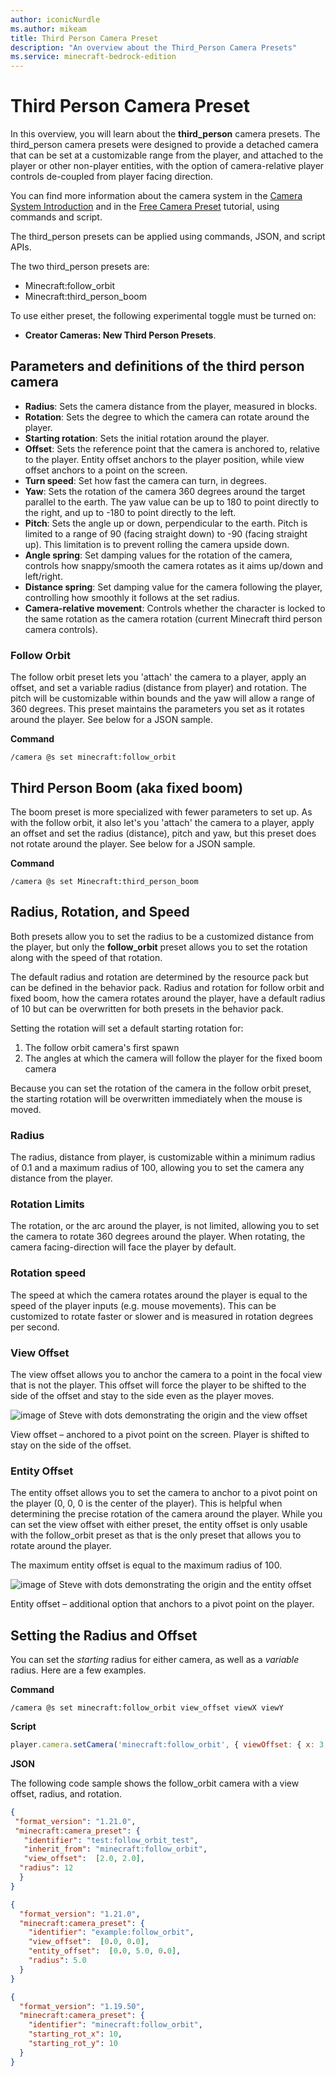 ```yaml
---
author: iconicNurdle
ms.author: mikeam
title: Third Person Camera Preset
description: "An overview about the Third_Person Camera Presets"
ms.service: minecraft-bedrock-edition
---
```


# Third Person Camera Preset

In this overview, you will learn about the **third_person** camera presets. 
The third_person camera presets were designed to provide a detached camera that can be set at a customizable range from the player, and attached to the player or other non-player entities, with the option of camera-relative player controls de-coupled from player facing direction. 

You can find more information about the camera system in the [Camera System Introduction](CameraCommandIntroduction.md) and in the [Free Camera Preset](CameraPresetFree.md) tutorial, using commands and script.

The third_person presets can be applied using commands, JSON, and script APIs.

The two third_person presets are:

-	Minecraft:follow_orbit
-	Minecraft:third_person_boom

To use either preset, the following experimental toggle must be turned on:

- **Creator Cameras: New Third Person Presets**.


## Parameters and definitions of the third person camera 

- **Radius**: Sets the camera distance from the player, measured in blocks. 
- **Rotation**: Sets the degree to which the camera can rotate around the player. 
- **Starting rotation**: Sets the initial rotation around the player. 
- **Offset**: Sets the reference point that the camera is anchored to, relative to the player. Entity offset anchors to the player position, while view offset anchors to a point on the screen. 
- **Turn speed**: Set how fast the camera can turn, in degrees. 
- **Yaw**: Sets the rotation of the camera 360 degrees around the target parallel to the earth. The yaw value can be up to 180 to point directly to the right, and up to -180 to point directly to the left. 
- **Pitch**: Sets the angle up or down, perpendicular to the earth. Pitch is limited to a range of 90 (facing straight down) to -90 (facing straight up). This limitation is to prevent rolling the camera upside down. 
- **Angle spring**: Set damping values for the rotation of the camera, controls how snappy/smooth the camera rotates as it aims up/down and left/right. 
- **Distance spring**: Set damping value for the camera following the player, controlling how smoothly it follows at the set radius.  
- **Camera-relative movement**: Controls whether the character is locked to the same rotation as the camera rotation (current Minecraft third person camera controls). 

### Follow Orbit

The follow orbit preset lets you 'attach' the camera to a player, apply an offset, and set a variable radius (distance from player) and rotation. The pitch will be customizable within bounds and the yaw will allow a range of 360 degrees. This preset maintains the parameters you set as it rotates around the player. See below for a JSON sample. 

**Command**

`/camera @s set minecraft:follow_orbit`


## Third Person Boom (aka fixed boom) 

The boom preset is more specialized with fewer parameters to set up. As with the follow orbit, it also let's you 'attach' the camera to a player, apply an offset and set the radius (distance), pitch and yaw, but this preset does not rotate around the player. See below for a JSON sample.  

**Command**

`/camera @s set Minecraft:third_person_boom`


## Radius, Rotation, and Speed 

Both presets allow you to set the radius to be a customized distance from the player, but only the **follow_orbit** preset allows you to set the rotation along with the speed of that rotation. 

The default radius and rotation are determined by the resource pack but can be defined in the behavior pack. Radius and rotation for follow orbit and fixed boom, how the camera rotates around the player, have a default radius of 10 but can be overwritten for both presets in the behavior pack. 

Setting the rotation will set a default starting rotation for:  

1. The follow orbit camera's first spawn  
1. The angles at which the camera will follow the player for the fixed boom camera

Because you can set the rotation of the camera in the follow orbit preset, the starting rotation will be overwritten immediately when the mouse is moved. 

### Radius

The radius, distance from player, is customizable within a minimum radius of 0.1 and a maximum radius of 100, allowing you to set the camera any distance from the player. 

### Rotation Limits

The rotation, or the arc around the player, is not limited, allowing you to set the camera to rotate 360 degrees around the player. When rotating, the camera facing-direction will face the player by default.

### Rotation speed    

The speed at which the camera rotates around the player is equal to the speed of the player inputs (e.g. mouse movements). This can be customized to rotate faster or slower and is measured in rotation degrees per second. 


### View Offset

The view offset allows you to anchor the camera to a point in the focal view that is not the player. This offset will force the player to be shifted to the side of the offset and stay to the side even as the player moves.  

![image of Steve with dots demonstrating the origin and the view offset](Media/view_offset.png)

View offset – anchored to a pivot point on the screen. Player is shifted to stay on the side of the offset.

### Entity Offset

The entity offset allows you to set the camera to anchor to a pivot point on the player (0, 0, 0 is the center of the player). This is helpful when determining the precise rotation of the camera around the player. While you can set the view offset with either preset, the entity offset is only usable with the follow_orbit preset as that is the only preset that allows you to rotate around the player. 

The maximum entity offset is equal to the maximum radius of 100.

![image of Steve with dots demonstrating the origin and the entity offset](Media/entity_offset.png)

Entity offset – additional option that anchors to a pivot point on the player.

## Setting the Radius and Offset 

You can set the _starting_ radius for either camera, as well as a _variable_ radius. Here are a few examples. 

**Command**

`/camera @s set minecraft:follow_orbit view_offset viewX viewY`

**Script**

```javascript
player.camera.setCamera('minecraft:follow_orbit', { viewOffset: { x: 3, y: 3 } });
```

**JSON**

The following code sample shows the follow_orbit camera with a view offset, radius, and rotation. 

```json
{ 
 "format_version": "1.21.0",  
 "minecraft:camera_preset": {  
   "identifier": "test:follow_orbit_test",  
   "inherit_from": "minecraft:follow_orbit",  
   "view_offset":  [2.0, 2.0],  
  "radius": 12  
  } 
} 
```
 
```json
{ 
  "format_version": "1.21.0", 
  "minecraft:camera_preset": { 
    "identifier": "example:follow_orbit", 
    "view_offset":  [0.0, 0.0], 
    "entity_offset":  [0.0, 5.0, 0.0], 
    "radius": 5.0 
  } 
} 
```

```json
{ 
  "format_version": "1.19.50", 
  "minecraft:camera_preset": { 
    "identifier": "minecraft:follow_orbit", 
    "starting_rot_x": 10,
    "starting_rot_y": 10
  } 
} 
```
